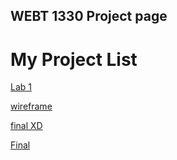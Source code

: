 
## WEBT 1330 Project page

<h1>My Project List</h1>

<a href="helloworld/index.html" target="_blank">Lab 1</a> 

<a href="https://xd.adobe.com/view/33d4b03e-11a9-49c2-b90d-791cdd43d317-6687/" target="_blank">wireframe</a> 

<a href="https://xd.adobe.com/view/38c10261-6933-4f21-8522-b6b0b0ee9cf2-6d92/" target="_blank">final XD</a>

<a href="FinalProject/index.html" target="_blank">Final</a> 

